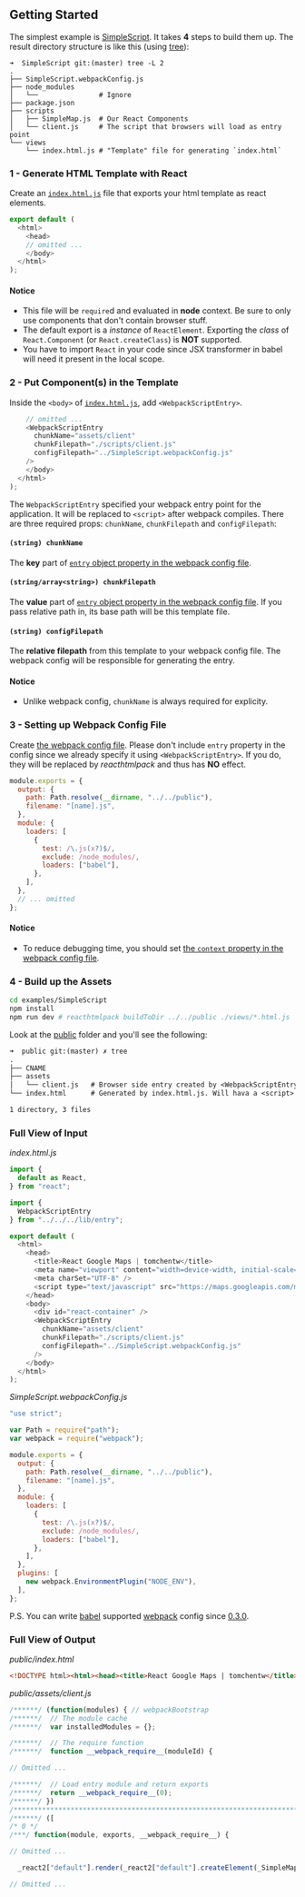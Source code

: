 ## Getting Started

The simplest example is [SimpleScript](https://github.com/tomchentw/reacthtmlpack/tree/master/examples/SimpleScript). It takes **4** steps to build them up. The result directory structure is like this (using [tree](http://mama.indstate.edu/users/ice/tree/)):

```shell
➜  SimpleScript git:(master) tree -L 2
.
├── SimpleScript.webpackConfig.js
├── node_modules
│   └──               # Ignore
├── package.json
├── scripts
│   ├── SimpleMap.js  # Our React Components
│   └── client.js     # The script that browsers will load as entry point
└── views
    └── index.html.js # "Template" file for generating `index.html`
```


### 1 - Generate HTML Template with React

Create an [`index.html.js`](https://github.com/tomchentw/reacthtmlpack/blob/master/examples/SimpleScript/scripts/index.html.js) file that exports your html template as react elements.

```js
export default (
  <html>
    <head>
    // omitted ...
    </body>
  </html>
);
```

#### Notice

* This file will be `require`d and evaluated in **node** context. Be sure to only use components that don't contain browser stuff.
* The default export is a *instance* of `ReactElement`. Exporting the *class* of `React.Component` (or `React.createClass`) is **NOT** supported.
* You have to import `React` in your code since JSX transformer in babel will need it present in the local scope.


### 2 - Put <WebpackScriptEntry> Component(s) in the Template

Inside the `<body>` of [`index.html.js`](https://github.com/tomchentw/reacthtmlpack/blob/master/examples/SimpleScript/views/index.html.js), add `<WebpackScriptEntry>`.

```js
    // omitted ...
    <WebpackScriptEntry
      chunkName="assets/client"
      chunkFilepath="./scripts/client.js"
      configFilepath="../SimpleScript.webpackConfig.js"
    />
    </body>
  </html>
);
```

The `WebpackScriptEntry` specified your webpack entry point for the application. It will be replaced to `<script>` after webpack compiles. There are three required props: `chunkName`, `chunkFilepath` and `configFilepath`:

#### `(string) chunkName`

The **key** part of [`entry` object property in the webpack config file](http://webpack.github.io/docs/configuration.html#entry).

#### `(string/array<string>) chunkFilepath`

The **value** part of [`entry` object property in the webpack config file](http://webpack.github.io/docs/configuration.html#entry). If you pass relative path in, its base path will be this template file.

#### `(string) configFilepath`

The **relative filepath** from this template to your webpack config file. The webpack config will be responsible for generating the entry.

#### Notice

* Unlike webpack config, `chunkName` is always required for explicity.


### 3 - Setting up Webpack Config File

Create [the webpack config file](https://github.com/tomchentw/reacthtmlpack/blob/master/examples/SimpleScript/SimpleScript.webpackConfig.js). Please don't include `entry` property in the config since we already specify it using `<WebpackScriptEntry>`. If you do, they will be replaced by *reacthtmlpack* and thus has **NO** effect.

```js
module.exports = {
  output: {
    path: Path.resolve(__dirname, "../../public"),
    filename: "[name].js",
  },
  module: {
    loaders: [
      {
        test: /\.js(x?)$/,
        exclude: /node_modules/,
        loaders: ["babel"],
      },
    ],
  },
  // ... omitted
};
```

#### Notice

* To reduce debugging time, you should set [the `context` property in the webpack config file](http://webpack.github.io/docs/configuration.html#context).


### 4 - Build up the Assets

```sh
cd examples/SimpleScript
npm install
npm run dev # reacthtmlpack buildToDir ../../public ./views/*.html.js
```

Look at the [public](https://github.com/tomchentw/reacthtmlpack/tree/master/public) folder and you'll see the following:

```txt
➜  public git:(master) ✗ tree
.
├── CNAME
├── assets
│   └── client.js   # Browser side entry created by <WebpackScriptEntry>
└── index.html      # Generated by index.html.js. Will hava a <script> tag points to assets/client.js

1 directory, 3 files
```


### Full View of Input

*index.html.js*

```js
import {
  default as React,
} from "react";

import {
  WebpackScriptEntry
} from "../../../lib/entry";

export default (
  <html>
    <head>
      <title>React Google Maps | tomchentw</title>
      <meta name="viewport" content="width=device-width, initial-scale=1"/>
      <meta charSet="UTF-8" />
      <script type="text/javascript" src="https://maps.googleapis.com/maps/api/js?v=3.exp&libraries=geometry,drawing" />
    </head>
    <body>
      <div id="react-container" />
      <WebpackScriptEntry
        chunkName="assets/client"
        chunkFilepath="./scripts/client.js"
        configFilepath="../SimpleScript.webpackConfig.js"
      />
    </body>
  </html>
);
```

*SimpleScript.webpackConfig.js*

```js
"use strict";

var Path = require("path");
var webpack = require("webpack");

module.exports = {
  output: {
    path: Path.resolve(__dirname, "../../public"),
    filename: "[name].js",
  },
  module: {
    loaders: [
      {
        test: /\.js(x?)$/,
        exclude: /node_modules/,
        loaders: ["babel"],
      },
    ],
  },
  plugins: [
    new webpack.EnvironmentPlugin("NODE_ENV"),
  ],
};
```

P.S. You can write [babel](https://babeljs.io/) supported [webpack](https://webpack.github.io/) config since [0.3.0](https://github.com/tomchentw/reacthtmlpack/blob/master/CHANGELOG.md#030-2015-09-01).


### Full View of Output

*public/index.html*

```html
<!DOCTYPE html><html><head><title>React Google Maps | tomchentw</title><meta name="viewport" content="width=device-width, initial-scale=1"><meta charset="UTF-8"><script type="text/javascript" src="https://maps.googleapis.com/maps/api/js?v=3.exp&amp;libraries=geometry,drawing"></script></head><body><div id="react-container"></div><script src="assets/client.js"></script></body></html>
```

*public/assets/client.js*

```js
/******/ (function(modules) { // webpackBootstrap
/******/  // The module cache
/******/  var installedModules = {};

/******/  // The require function
/******/  function __webpack_require__(moduleId) {

// Omitted ...

/******/  // Load entry module and return exports
/******/  return __webpack_require__(0);
/******/ })
/************************************************************************/
/******/ ([
/* 0 */
/***/ function(module, exports, __webpack_require__) {

// Omitted ...

  _react2["default"].render(_react2["default"].createElement(_SimpleMap2["default"], null), document.getElementById("react-container"));

// Omitted ...
```
